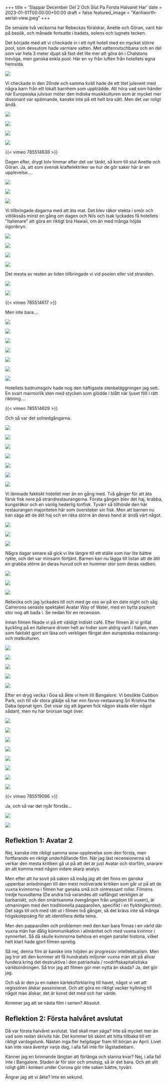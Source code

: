 +++
title = 'Slappar December Del 2 Och Slut Pa Forsta Halvaret Har'
date = 2023-01-01T00:00:00+00:00
draft = false
featured_image = "Kenliworth-aerial-view.jpeg"
+++



 De senaste två veckorna har Rebeckas föräldrar, Anette och Göran, varit här på besök, och månade fortsatte i badets, solens och lugnets tecken.
 



 Det började med att vi checkade in i ett nytt hotell med en mycket större pool, som dessutom hade varmare vatten. Met vattenrutschbana och en del som var hela 3 meter djupt så fast det lite mer att göra än i Chalstons trevliga, men ganska enkla pool. Här en vy från luften från hotellets egna hemsida.
 



![](Kenliworth-aerial-view.jpeg)


 Vi checkade in den 20nde och samma kväll hade de ett litet julevent med några barn från ett lokalt barnhem som uppträdde. Att höra vad som händer när Europeiska julvisor möter den Indiska musikkulturen som är mycket mer dissonant var spännande, kanske inte på ett helt bra sätt. Men det var roligt ändå.
 




![](IMG_4524.jpg)


![](IMG_8646-1.jpg)


![](IMG_3730.jpeg)


![](IMG_8645.jpg)




 {{< vimeo 785514638 >}}
 


 Dagen efter, drygt tolv timmar efter det var tänkt, så kom till slut Anette och Göran. Ja, att som svensk kraftelektriker se hur de gör saker här är en upplevelse….
 




![](IMG_8554.jpg)


![](IMG_8731.jpeg)


![](IMG_4507.jpeg)



 Vi tillbringade dagarna med att äta mat. Det blev räkor stekta i smör och vitlökssås minst en gång om dagen och Nils och Isak lyckades få hotellets ”Italienare” att göra en riktigt bra Hawaii, om än med många höjda ögonbryn.
 




![](IMG_4517-1.jpg)


![](IMG_4509.jpeg)


![](IMG_8649.jpg)


![](IMG_8741.jpeg)



 Det mesta av resten av tiden tillbringade vi vid poolen eller vid stranden.
 




![](IMG_8578.jpg)


![](IMG_8674.jpeg)




 {{< vimeo 785514617 >}}
 


 Men inte bara….
 




![](IMG_4499.jpg)


![](IMG_4500.jpg)


![](IMG_8631.jpg)


![](IMG_4503.jpeg)


![](IMG_8793.jpg)


![](IMG_8640-2.jpg)


![](IMG_3741.jpeg)



 Hotellets badrumsgolv hade nog den häftigaste stenbeläggningen jag sett. En svart marmorlik sten med stycken som glödde i blått när ljuset föll i rätt riktning….
 




 {{< vimeo 785514629 >}}
 


 Och så var det solnedgångarna.
 




![](IMG_8641.jpg)


![](IMG_8642-1.jpg)


![](IMG_8683.jpeg)


![](IMG_8695.jpeg)


![](IMG_8743.jpeg)


![](IMG_8771-1.jpeg)


![](IMG_8765.jpeg)



 Vi lämnade faktiskt hotellet mer än en gång med. Två gånger för att äta färsk fisk nere på strandrestaurangerna. Första gången blev det haj, krabba, kungsräkor och en vanlig hederlig tonfisk. Tyvärr så tillhörde den här restaurangen majoriteten här som översteker sin fisk. Men att barnen nu kan säga att de ätit haj och en räka större än deras hand är ändå värt något.
 




![](IMG_8684.jpeg)


![](IMG_8707.jpeg)


![](IMG_8681.jpeg)



 Några dagar senare så gick vi lite längre till ett ställe som har lite bättre rykte, och det var minsann förtjänt. Barnen kan nu lägga till listan att de ätit en grabba större än deras huvud och en hummer stor som deras vadben.
 




![](IMG_8749-1.jpeg)


![](IMG_8745.jpeg)


![](IMG_8747.jpeg)



 Rebecka och jag lyckades till och med ge oss av på en date night och såg Camerons senaste spektakel Avatar Way of Water, med en bytta popkort stor nog att bada i. Se nedan för en recension.
 



 Innan filmen fikade vi på ett väldigt Indiskt café. Efter filmen åt vi grillat kyckling på en Italienare driven helt av Indier som aldrig varit i Italien, men som faktiskt gjort sin läxa och verkligen fångat den europeiska restaurang- och matkulturen.
 




![](IMG_3747.jpeg)


![](IMG_3750-1.jpeg)


![](IMG_3749.jpeg)


![](IMG_3746.jpeg)


![](IMG_4523-1.jpeg)



 Efter en dryg vecka i Goa så åkte vi hem till Bangalore. Vi besökte Cubbon Park, och till vår stora glädje så har min favvo-restaurang Sri Krishna the Daba öppnat igen. Det visar sig att ägaren fick någon skada eller något sådant, men nu har brorsan tagit över.
 




![](IMG_8834.jpeg)


![](IMG_8835.jpeg)


![](IMG_8838-1.jpeg)


![](IMG_8863-1.jpeg)


![](IMG_8848.jpeg)


![](IMG_8884.jpeg)


![](IMG_8840.jpeg)


![](IMG_8940.jpeg)




 {{< vimeo 785519096 >}}
 


 Ja, och så var det nyår förstås…
 




![](IMG_8980.jpeg)


![](IMG_8990.jpeg)


## Reflektion 1: Avatar 2



 Nej, kanske inte riktigt samma wow-upplevelse som den första, men fortfarande en riktigt underhållande film. När jag läst recensionerna så verkar den mesta kritiken gå ut på att det är just Avatar och storfilm, snarare än att komma med någon vidare skarp analys.
 



 Men efter att ha sovit på saken så insåg jag att det finns en ganska uppenbar anledningen till den mest motiverade kritiken som går ut på att de vuxna kvinnorna i filmen har ganska små och ointressant roller. Filmens tredje huvudtema (De andra två varandes att valfångst verkligen är barbariskt, och den smärtsamma övergången från ungdom till vuxen), är utmaningen med den traditionella papparollen, specifikt i en flyktingkontext. Det sägs till och med rätt ut i filmen två gånger, så det krävs inte så många högskolepoäng för att identifiera detta tema.
 



 Men den papparollen och problemen med den kan bara finnas i en värld där vuxna män har dålig kommunikation i allmänhet och med vuxna kvinnor i synnerhet. Så då skulle kvinnorna behöva en engen parallel historia, vilket helt klart hade gjort filmen spretig.
 



 Så nej, denna film är kanske inte höjden av progressiv intellektualism. Men jag tror att den kommer att få hundratals miljoner vuxna män att på allvar fundera kring det destruktiva i den patriarkala / rovdriftskapitalistiska världsordningen. Så tror jag att filmen gör mer nytta än skada? Ja, det gör jag.
 



 Och så är den ju en naken kärleksförklaring till havet, något vi vet att regissören älskar passionerat. Och att göra en riktigt vacker hyllning till något man älskar, det är konst det med och har värde.
 



 Kommer jag att se nästa film i serien? Absolut.
 


## Reflektion 2: Första halvåret avslutat



 Då var första halvåret avslutat. Vad skall man säga? Inte så mycket mer än vad som redan skrivits här. Det kommer bli skönt att hitta tillbaka till ett riktigt vardagslunk. Nästan inga fler helgdagar fram till början av April. Livet kan inte vara äventyr varje dag, i alla fall inte för lågstadiebarn.
 



 Känner jag en brinnande längtan att förlänga och stanna kvar? Nej, i alla fall inte i Bangalore. Staden är för stor och smutsig, så är det bara. Och att allt roligt gått i konken under Corona gör inte saken bättre, tyvärr.
 



 Ångrar jag att vi åkte? Inte en sekund.
 



